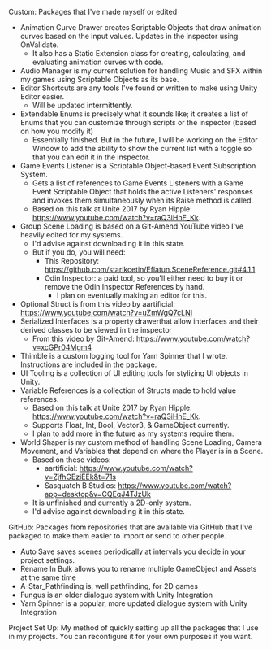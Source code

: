 Custom: Packages that I've made myself or edited
  - Animation Curve Drawer creates Scriptable Objects that draw animation curves based on the input values. Updates in the inspector using OnValidate.
    - It also has a Static Extension class for creating, calculating, and evaluating animation curves with code.
  - Audio Manager is my current solution for handling Music and SFX within my games using Scriptable Objects as its base.
  - Editor Shortcuts are any tools I've found or written to make using Unity Editor easier.
    - Will be updated intermittently.
  - Extendable Enums is precisely what it sounds like; it creates a list of Enums that you can customize through scripts or the inspector (based on how you modify it)
    - Essentially finished. But in the future, I will be working on the Editor Window to add the ability to show the current list with a toggle so that you can edit it in the inspector.
  - Game Events Listener is a Scriptable Object-based Event Subscription System.
    - Gets a list of references to Game Events Listeners with a Game Event Scriptable Object that holds the active Listeners' responses and invokes them simultaneously when its Raise method is called.
    - Based on this talk at Unite 2017 by Ryan Hipple: https://www.youtube.com/watch?v=raQ3iHhE_Kk.
  - Group Scene Loading is based on a Git-Amend YouTube video I've heavily edited for my systems.
    - I'd advise against downloading it in this state.
    - But if you do, you will need:
      - This Repository: https://github.com/starikcetin/Eflatun.SceneReference.git#4.1.1
      - Odin Inspector: a paid tool, so you'll either need to buy it or remove the Odin Inspector References by hand.
        - I plan on eventually making an editor for this.
  - Optional Struct is from this video by aartificial: https://www.youtube.com/watch?v=uZmWgQ7cLNI
  - Serialized Interfaces is a property drawerthat allow interfaces and their derived classes to be viewed in the inspector
    - From this video by Git-Amend: https://www.youtube.com/watch?v=xcGPr04Mgm4
  - Thimble is a custom logging tool for Yarn Spinner that I wrote. Instructions are included in the package.
  - UI Tooling is a collection of UI editing tools for stylizing UI objects in Unity.
  - Variable References is a collection of Structs made to hold value references.
    - Based on this talk at Unite 2017 by Ryan Hipple: https://www.youtube.com/watch?v=raQ3iHhE_Kk.
    - Supports Float, Int, Bool, Vector3, & GameObject currently.
    - I plan to add more in the future as my systems require them.
  - World Shaper is my custom method of handling Scene Loading, Camera Movement, and Variables that depend on where the Player is in a Scene.
    - Based on these videos:
      - aartificial: https://www.youtube.com/watch?v=ZjfhGEziEEk&t=71s
      - Sasquatch B Studios: https://www.youtube.com/watch?app=desktop&v=CQEqJ4TJzUk
    - It is unfinished and currently a 2D-only system.
    - I'd advise against downloading it in this state.

GitHub: Packages from repositories that are available via GitHub that I've packaged to make them easier to import or send to other people. 
  - Auto Save saves scenes periodically at intervals you decide in your project settings.
  - Rename In Bulk allows you to rename multiple GameObject and Assets at the same time
  - A-Star_Pathfinding is, well pathfinding, for 2D games
  - Fungus is an older dialogue system with Unity Integration
  - Yarn Spinner is a popular, more updated dialogue system with Unity Integration

Project Set Up: My method of quickly setting up all the packages that I use in my projects. You can reconfigure it for your own purposes if you want.
